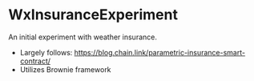 # WxInsuranceExperiment
An initial experiment with weather insurance.

* Largely follows: https://blog.chain.link/parametric-insurance-smart-contract/
* Utilizes Brownie framework

